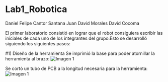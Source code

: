# Lab1_Robotica

Daniel Felipe Cantor Santana
Juan David Morales
David Cocoma


El primer laboratorio consistió en lograr que el robot consiguiera escribir las iniciales de cada uno de los integrantes del grupo.Esto se desarrolló siguiendo los siguientes pasos:

#1) Diseño de la herramienta
Se imprimió la base para poder atornillar la herramienta al brazo:
![Imagen 1]()

Se cortó un tubo de PCB a la longitud necesaria para la herramienta:
![Imagen 1]()
